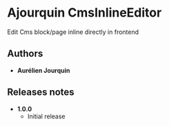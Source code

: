 # Ajourquin CmsInlineEditor

Edit Cms block/page inline directly in frontend 

## Authors
* **Aurélien Jourquin**

## Releases notes
* **1.0.0**
    * Initial release
